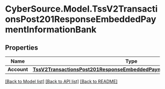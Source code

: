 # CyberSource.Model.TssV2TransactionsPost201ResponseEmbeddedPaymentInformationBank
## Properties

Name | Type | Description | Notes
------------ | ------------- | ------------- | -------------
**Account** | [**TssV2TransactionsPost201ResponseEmbeddedPaymentInformationBankAccount**](TssV2TransactionsPost201ResponseEmbeddedPaymentInformationBankAccount.md) |  | [optional] 

[[Back to Model list]](../README.md#documentation-for-models) [[Back to API list]](../README.md#documentation-for-api-endpoints) [[Back to README]](../README.md)

